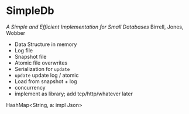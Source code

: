 # SimpleDb

_A Simple and Efficient Implementation for Small Databases_
Birrell, Jones, Wobber

+ Data Structure in memory
+ Log file
+ Snapshot file
+ Atomic file overwrites
+ Serialization for `update`
+ `update` update log / atomic
+ Load from snapshot + log
+ concurrency
+ implement as library; add tcp/http/whatever later

HashMap<String, a: impl Json>
